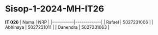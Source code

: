 # Sisop-1-2024-MH-IT26
  **IT 026**
  | Nama      | NRP         |
  |-----------|-------------|
  | Rafael    | 5027231006  |
  | Abhinaya  | 5027231011  |
  | Danendra  | 5027231063  |
